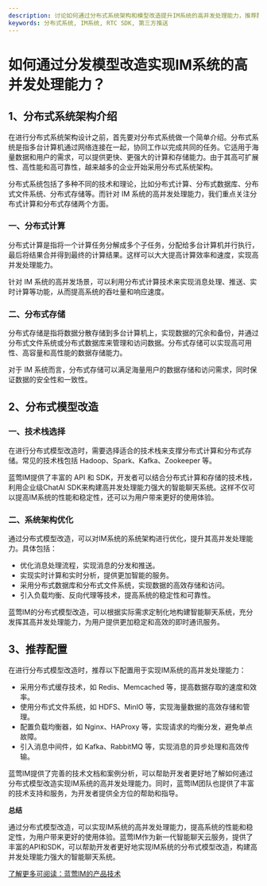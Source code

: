 ```yaml
---
description: 讨论如何通过分布式系统架构和模型改造提升IM系统的高并发处理能力，推荐配置和优化方式。
keywords: 分布式系统, IM系统, RTC SDK, 第三方推送
---
```

# 如何通过分发模型改造实现IM系统的高并发处理能力？

## 1、分布式系统架构介绍

在进行分布式系统架构设计之前，首先要对分布式系统做一个简单介绍。分布式系统是指多台计算机通过网络连接在一起，协同工作以完成共同的任务。它适用于海量数据和用户的需求，可以提供更快、更强大的计算和存储能力。由于其高可扩展性、高性能和高可靠性，越来越多的企业开始采用分布式系统架构。

分布式系统包括了多种不同的技术和理论，比如分布式计算、分布式数据库、分布式文件系统、分布式存储等。而针对 IM 系统的高并发处理能力，我们重点关注分布式计算和分布式存储两个方面。

### 一、分布式计算

分布式计算是指将一个计算任务分解成多个子任务，分配给多台计算机并行执行，最后将结果合并得到最终的计算结果。这样可以大大提高计算效率和速度，实现高并发处理能力。

针对 IM 系统的高并发场景，可以利用分布式计算技术来实现消息处理、推送、实时计算等功能，从而提高系统的吞吐量和响应速度。

### 二、分布式存储

分布式存储是指将数据分散存储到多台计算机上，实现数据的冗余和备份，并通过分布式文件系统或分布式数据库来管理和访问数据。分布式存储可以实现高可用性、高容量和高性能的数据存储能力。

对于 IM 系统而言，分布式存储可以满足海量用户的数据存储和访问需求，同时保证数据的安全性和一致性。

## 2、分布式模型改造

### 一、技术栈选择

在进行分布式模型改造时，需要选择适合的技术栈来支撑分布式计算和分布式存储。常见的技术栈包括 Hadoop、Spark、Kafka、Zookeeper 等。

蓝莺IM提供了丰富的 API 和 SDK，开发者可以结合分布式计算和存储的技术栈，利用企业级ChatAI SDK来构建高并发处理能力强大的智能聊天系统。这样不仅可以提高IM系统的性能和稳定性，还可以为用户带来更好的使用体验。

### 二、系统架构优化

通过分布式模型改造，可以对IM系统的系统架构进行优化，提升其高并发处理能力。具体包括：

- 优化消息处理流程，实现消息的分发和推送。
- 实现实时计算和实时分析，提供更加智能的服务。
- 采用分布式数据库和分布式文件系统，实现数据的高效存储和访问。
- 引入负载均衡、反向代理等技术，提高系统的稳定性和可靠性。

蓝莺IM的分布式模型改造，可以根据实际需求定制化地构建智能聊天系统，充分发挥其高并发处理能力，为用户提供更加稳定和高效的即时通讯服务。

## 3、推荐配置

在进行分布式模型改造时，推荐以下配置用于实现IM系统的高并发处理能力：

- 采用分布式缓存技术，如 Redis、Memcached 等，提高数据存取的速度和效率。
- 使用分布式文件系统，如 HDFS、MinIO 等，实现海量数据的高效存储和管理。
- 配置负载均衡器，如 Nginx、HAProxy 等，实现请求的均衡分发，避免单点故障。
- 引入消息中间件，如 Kafka、RabbitMQ 等，实现消息的异步处理和高效传输。

蓝莺IM提供了完善的技术文档和案例分析，可以帮助开发者更好地了解如何通过分布式模型改造实现IM系统的高并发处理能力。同时，蓝莺IM团队也提供了丰富的技术支持和服务，为开发者提供全方位的帮助和指导。

**总结**

通过分布式模型改造，可以实现IM系统的高并发处理能力，提高系统的性能和稳定性，为用户带来更好的使用体验。蓝莺IM作为新一代智能聊天云服务，提供了丰富的API和SDK，可以帮助开发者更好地实现IM系统的分布式模型改造，构建高并发处理能力强大的智能聊天系统。

[了解更多可阅读：蓝莺IM的产品技术](../articles/product-and-technologies/)

